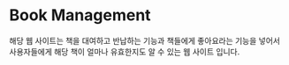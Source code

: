 # Book Management
해당 웹 사이트는 책을 대여하고 반납하는 기능과 책들에게 좋아요라는 기능을 넣어서 사용자들에게 해당 책이 얼마나 유효한지도 알 수 있는 웹 사이트 입니다.
